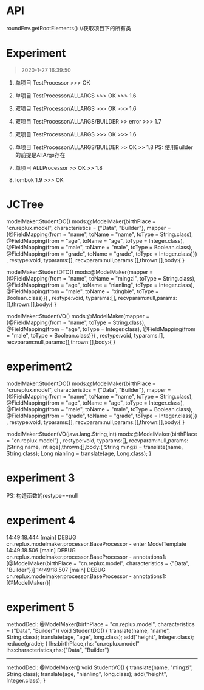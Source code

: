 # API
roundEnv.getRootElements() //获取项目下的所有类


# Experiment
> 2020-1-27 16:39:50
1. 单项目 TestProcessor >>> OK
2. 单项目 TestProcessor/ALLARGS >>> OK >>> 1.6
3. 双项目 TestProcessor/ALLARGS >>> OK >>> 1.6
4. 双项目 TestProcessor/ALLARGS/BUILDER >> error >>> 1.7
5. 双项目 TestProcessor/ALLARGS >>> OK >>> 1.6
6. 单项目 TestProcessor/ALLARGS/BUILDER >> OK >> 1.8
PS: 使用Builder的前提是AllArgs存在

7. 单项目 ALLProcessor >> OK >> 1.8

8. lombok 1.9 >>> OK

# JCTree
modelMaker:StudentDO()
mods:@ModelMaker(birthPlace = "cn.replux.model", characteristics = {"Data", "Builder"}, mapper = {@FieldMapping(from = "name", toName = "name", toType = String.class), @FieldMapping(from = "age", toName = "age", toType = Integer.class), @FieldMapping(from = "male", toName = "male", toType = Boolean.class), @FieldMapping(from = "grade", toName = "grade", toType = Integer.class)})
, 
restype:void, typarams:[], recvparam:null,params:[],thrown:[],body:{
}


modelMaker:StudentDTO()
mods:@ModelMaker(mapper = {@FieldMapping(from = "name", toName = "mingzi", toType = String.class), @FieldMapping(from = "age", toName = "nianling", toType = Integer.class), @FieldMapping(from = "male", toName = "xingbie", toType = Boolean.class)})
, restype:void, typarams:[], recvparam:null,params:[],thrown:[],body:{
}


modelMaker:StudentVO()
mods:@ModelMaker(mapper = {@FieldMapping(from = "name", toType = String.class), @FieldMapping(from = "age", toType = Integer.class), @FieldMapping(from = "male", toType = Boolean.class)})
, restype:void, typarams:[], recvparam:null,params:[],thrown:[],body:{
}

# experiment2
modelMaker:StudentDO()
mods:@ModelMaker(birthPlace = "cn.replux.model", characteristics = {"Data", "Builder"}, mapper = {@FieldMapping(from = "name", toName = "name", toType = String.class), @FieldMapping(from = "age", toName = "age", toType = Integer.class), @FieldMapping(from = "male", toName = "male", toType = Boolean.class), @FieldMapping(from = "grade", toName = "grade", toType = Integer.class)})
, restype:void, typarams:[], recvparam:null,params:[],thrown:[],body:{
}

modelMaker:StudentVO(java.lang.String,int)
mods:@ModelMaker(birthPlace = "cn.replux.model")
, restype:void, typarams:[], recvparam:null,params:[String name, int age],thrown:[],body:{
    String mingzi = translate(name, String.class);
    Long nianling = translate(age, Long.class);
}

# experiment 3
PS: 构造函数的restype==null

# experiment 4
14:49:18.444 [main] DEBUG cn.replux.modelmaker.processor.BaseProcessor - enter ModelTemplate
14:49:18.506 [main] DEBUG cn.replux.modelmaker.processor.BaseProcessor - 
 annotations1:[@ModelMaker(birthPlace = "cn.replux.model", characteristics = {"Data", "Builder"})]
14:49:18.507 [main] DEBUG cn.replux.modelmaker.processor.BaseProcessor - 
 annotations1:[@ModelMaker()]

# experiment 5
 methodDecl:
@ModelMaker(birthPlace = "cn.replux.model", characteristics = {"Data", "Builder"})
void StudentDO() {
    translate(name, "name", String.class);
    translate(age, "age", long.class);
    add("height", Integer.class);
    reduce(grade);
}
 lhs:birthPlace,rhs:"cn.replux.model"
 lhs:characteristics,rhs:{"Data", "Builder"}
 ___ 
 methodDecl:
@ModelMaker()
void StudentVO() {
    translate(name, "mingzi", String.class);
    translate(age, "nianling", long.class);
    add("height", Integer.class);
}


